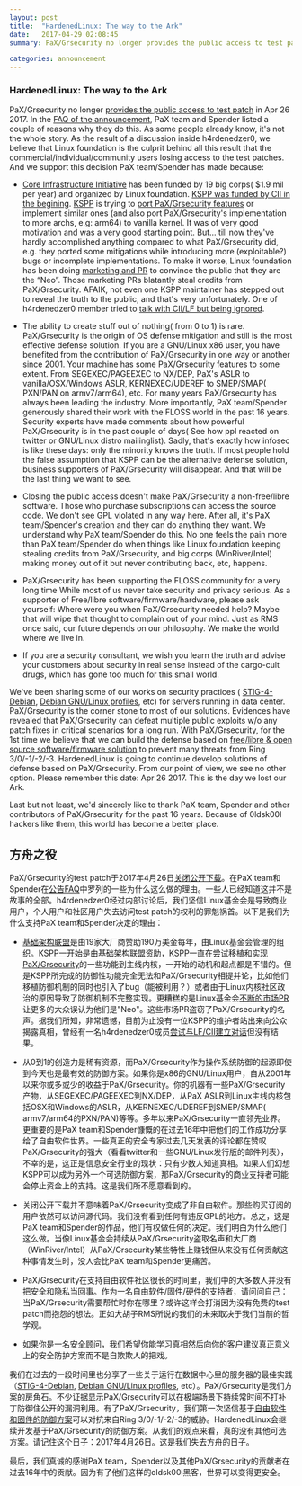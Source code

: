 ```yaml
---
layout: post
title:  "HardenedLinux: The way to the Ark"
date:   2017-04-29 02:08:45
summary: PaX/Grsecurity no longer provides the public access to test patch in Apr 26 2017. In the FAQ of the announcement, PaX team and Spender listed a couple of reasons why they do this. As some people already know, it's not the whole story.

categories: announcement
---
```


### HardenedLinux: The way to the Ark

PaX/Grsecurity no longer [provides the public access to test patch](https://grsecurity.net/passing_the_baton.php) in Apr 26 2017. In the [FAQ of the announcement](https://grsecurity.net/passing_the_baton_faq.php), PaX team and Spender listed a couple of reasons why they do this. As some people already know, it's not the whole story. As the result of a discussion inside h4rdenedzer0, we believe that Linux foundation is the culprit behind all this result that the commercial/individual/community users losing access to the test patches. And we support this decision PaX team/Spender has made because:

* [Core Infrastructure Initiative](https://www.coreinfrastructure.org/) has been funded by 19 big corps( $1.9 mil per year) and organized by Linux foundation. [KSPP was funded by CII in the begining](https://lwn.net/Articles/663361/). [KSPP](https://www.coreinfrastructure.org/grants) is trying to [port PaX/Grsecurity features](https://hardenedlinux.github.io/system-security/2016/12/13/kernel_mitigation_checklist.html) or implement similar ones (and also port PaX/Grsecurity's implementation to more archs, e.g: arm64) to vanilla kernel. It was of very good motivation and was a very good starting point. But... till now they've hardly accomplished anything compared to what PaX/Grsecurity did, e.g. they ported some mitigations while introducing more (exploitable?) bugs or incomplete implementations.
To make it worse, Linux foundation has been doing [marketing and PR](https://forums.grsecurity.net/viewtopic.php?f=7&t=4476) to convince the public that they are the “Neo”. Those marketing PRs blatantly steal credits from PaX/Grsecurity. AFAIK, not even one KSPP maintainer has stepped out to reveal the truth to the public, and that's very unfortunately. One of h4rdenedzer0 member tried to [talk with CII/LF but being ignored](https://lwn.net/Articles/703000/).

* The ability to create stuff out of nothing( from 0 to 1) is rare. PaX/Grsecurity is the origin of OS defense mitigation and still is the most effective defense solution. If you are a GNU/Linux x86 user, you have benefited from the contribution of PaX/Grsecurity in one way or another since 2001. Your machine has some PaX/Grsecurity features to some extent. From SEGEXEC/PAGEEXEC to NX/DEP, PaX's ASLR to vanilla/OSX/Windows ASLR, KERNEXEC/UDEREF to SMEP/SMAP( PXN/PAN on armv7/arm64), etc. For many years PaX/Grsecurity has always been leading the industry. More importantly, PaX team/Spender generously shared their work with the FLOSS world in the past 16 years. Security experts have made comments about how powerful PaX/Grsecurity is in the past couple of days( See how ppl reacted on twitter or GNU/Linux distro mailinglist). Sadly, that's exactly how infosec is like these days: only the minority knows the truth. If most people hold the false assumption that KSPP can be the alternative defense solution, business supporters of PaX/Grsecurity will disappear. And that will be the last thing we want to see.

* Closing the public access doesn't make PaX/Grsecurity a non-free/libre software. Those who purchase subscriptions can access the source code. We don't see GPL violated in any way here. After all, it's PaX team/Spender's creation and they can do anything they want. We understand why PaX team/Spender do this. No one feels the pain more than PaX team/Spender do when things like Linux foundation keeping stealing credits from PaX/Grsecurity, and big corps (WinRiver/Intel) making money out of it but never contributing back, etc, happens.

* PaX/Grsecurity has been supporting the FLOSS community for a very long time While  most of us never take security and privacy serious. As a supporter of Free/libre software/firmware/hardware, please ask yourself: Where were you when PaX/Grsecurity needed help? Maybe that will wipe that thought to complain out of your mind. Just as RMS once said, our future depends on our philosophy. We make the world where we live in.

* If you are a security consultant, we wish you learn the truth and advise your customers about security in real sense instead of the cargo-cult drugs, which has gone too much for this small world.

We've been sharing some of our works on security practices ( [STIG-4-Debian](https://github.com/hardenedlinux/STIG-4-Debian), [Debian GNU/Linux profiles](https://github.com/hardenedlinux/Debian-GNU-Linux-Profiles), etc) for servers running in data center. PaX/Grsecurity is the corner stone to most of our solutions. Evidences have revealed that PaX/Grsecurity can defeat multiple public exploits w/o any patch fixes in critical scenarios for a long run. With PaX/Grsecurity, for the 1st time we believe that we can build the defense based on [free/libre & open source software/firmware solution](https://github.com/hardenedlinux/hardenedlinux_profiles/blob/master/slide/hardening_the_core.pdf) to prevent many threats from Ring 3/0/-1/-2/-3. HardenedLinux is going to continue develop solutions of defense based on PaX/Grsecurity. From our point of view, we see no other option. Please remember this date: Apr 26 2017. This is the day we lost our Ark.

Last but not least, we'd sincerely like to thank PaX team, Spender and other contributors of PaX/Grsecurity for the past 16 years. Because of 0ldsk00l hackers like them, this world has become a better place.


## 方舟之役

PaX/Grsecurity的test patch于2017年4月26日[关闭公开下载](https://grsecurity.net/passing_the_baton.php)。在PaX team和Spender在[公告FAQ](https://grsecurity.net/passing_the_baton_faq.php)中罗列的一些为什么这么做的理由。一些人已经知道这并不是故事的全部。h4rdenedzer0经过内部讨论后，我们坚信Linux基金会是导致商业用户，个人用户和社区用户失去访问test patch的权利的罪魁祸首。以下是我们为什么支持PaX team和Spender决定的理由：

* [基础架构联盟](https://www.coreinfrastructure.org/)是由19家大厂商赞助190万美金每年，由Linux基金会管理的组织。[KSPP一开始是由基础架构联盟资助](https://lwn.net/Articles/663361/)，[KSPP](https://www.coreinfrastructure.org/grants)一直在尝试[移植和实现PaX/Grsecurity](https://hardenedlinux.github.io/system-security/2016/12/13/kernel_mitigation_checklist.html)的一些功能到主线内核，一开始的动机和起点都是不错的。但是KSPP所完成的防御性功能完全无法和PaX/Grsecurity相提并论，比如他们移植防御机制的同时也引入了bug（能被利用？）或者由于Linux内核社区政治的原因导致了防御机制不完整实现。更糟糕的是Linux基金会[不断的市场PR](https://forums.grsecurity.net/viewtopic.php?f=7&t=4476)让更多的大众误认为他们是"Neo"。这些市场PR盗窃了PaX/Grsecurity的名声。据我们所知，非常遗憾，目前为止没有一位KSPP的维护者站出来向公众揭露真相，曾经有一名h4rdenedzer0成员[尝试与LF/CII建立对话](https://lwn.net/Articles/703000/)但没有结果。

* 从0到1的创造力是稀有资源，而PaX/Grsecurity作为操作系统防御的起源即使到今天也是最有效的防御方案。如果你是x86的GNU/Linux用户，自从2001年以来你或多或少的收益于PaX/Grsecurity。你的机器有一些PaX/Grsecurity产物，从SEGEXEC/PAGEEXEC到NX/DEP，从PaX ASLR到Linux主线内核包括OSX和Windows的ASLR，从KERNEXEC/UDEREF到SMEP/SMAP( armv7/arm64的PXN/PAN)等等。多年以来PaX/Grsecurity一直领先业界。更重要的是PaX team和Spender慷慨的在过去16年中把他们的工作成功分享给了自由软件世界。一些真正的安全专家过去几天发表的评论都在赞叹PaX/Grsecurity的强大（看看twitter和一些GNU/Linux发行版的邮件列表），不幸的是，这正是信息安全行业的现状：只有少数人知道真相。如果人们幻想KSPP可以成为另外一个可选防御方案，那PaX/Grsecurity的商业支持者可能会停止资金上的支持。这是我们所不愿意看到的。

* 关闭公开下载并不意味着PaX/Grsecurity变成了非自由软件。那些购买订阅的用户依然可以访问源代码。我们没有看到任何有违反GPL的地方。总之，这是PaX team和Spender的作品，他们有权做任何的决定。我们明白为什么他们这么做。当像Linux基金会持续从PaX/Grsecurity盗取名声和大厂商（WinRiver/Intel）从PaX/Grsecurity某些特性上赚钱但从来没有任何贡献这种事情发生时，没人会比PaX team和Spender更痛苦。

* PaX/Grsecurity在支持自由软件社区很长的时间里，我们中的大多数人并没有把安全和隐私当回事。作为一名自由软件/固件/硬件的支持者，请问问自己：当PaX/Grsecurity需要帮忙时你在哪里？或许这样会打消因为没有免费的test patch而抱怨的想法。正如大胡子RMS所说的我们的未来取决于我们当前的哲学观。

* 如果你是一名安全顾问，我们希望你能学习真相然后向你的客户建议真正意义上的安全防护方案而不是自欺欺人的把戏。

我们在过去的一段时间里也分享了一些关于运行在数据中心里的服务器的最佳实践（[STIG-4-Debian](https://github.com/hardenedlinux/STIG-4-Debian), [Debian GNU/Linux profiles](https://github.com/hardenedlinux/Debian-GNU-Linux-Profiles), etc）。PaX/Grsecurity是我们方案的房角石。不少证据显示PaX/Grsecurity可以在极端场景下持续常时间不打补丁防御住公开的漏洞利用。有了PaX/Grsecurity，我们第一次坚信基于[自由软件和固件的防御方案](https://github.com/hardenedlinux/hardenedlinux_profiles/blob/master/slide/hardening_the_core.pdf)可以对抗来自Ring 3/0/-1/-2/-3的威胁。HardenedLinux会继续开发基于PaX/Grsecurity的防御方案。从我们的观点来看，真的没有其他可选方案。请记住这个日子：2017年4月26日。这是我们失去方舟的日子。

最后，我们真诚的感谢PaX team，Spender以及其他PaX/Grsecurity的贡献者在过去16年中的贡献。因为有了他们这样的oldsk00l黑客，世界可以变得更安全。
